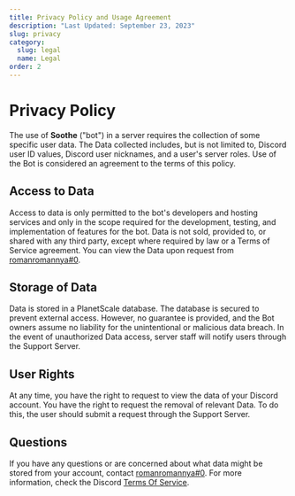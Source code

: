 ```yaml
---
title: Privacy Policy and Usage Agreement
description: "Last Updated: September 23, 2023"
slug: privacy
category:
  slug: legal
  name: Legal
order: 2
---
```


# Privacy Policy

The use of **Soothe** ("bot") in a server requires the collection of some specific user data. The Data collected includes, but is not limited to, Discord user ID values, Discord user nicknames, and a user's server roles. Use of the Bot is considered an agreement to the terms of this policy.

## Access to Data

Access to data is only permitted to the bot's developers and hosting services and only in the scope required for the development, testing, and implementation of features for the bot. Data is not sold, provided to, or shared with any third party, except where required by law or a Terms of Service agreement. You can view the Data upon request from [romanromannya#0](https://discord.com/users/742457036914294855).

## Storage of Data

Data is stored in a PlanetScale database. The database is secured to prevent external access. However, no guarantee is provided, and the Bot owners assume no liability for the unintentional or malicious data breach. In the event of unauthorized Data access, server staff will notify users through the Support Server.

## User Rights

At any time, you have the right to request to view the data of your Discord account. You have the right to request the removal of relevant Data. To do this, the user should submit a request through the Support Server.

## Questions

If you have any questions or are concerned about what data might be stored from your account, contact [romanromannya#0](https://discord.com/users/742457036914294855). For more information, check the Discord [Terms Of Service](https://discord.com/terms).

